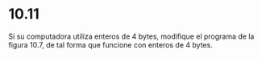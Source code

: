 # 10.11

Si su computadora utiliza enteros de 4 bytes, modifique el programa de la figura 10.7, de tal forma que funcione con enteros de 4 bytes.
